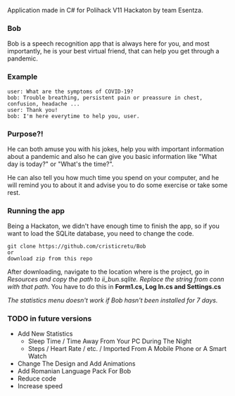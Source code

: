 Application made in C# for Polihack V11 Hackaton by team Esentza.

### Bob

Bob is a speech recognition app that is always here for you, and most importantly, he is your best virtual friend, that can help you get through a pandemic.

### Example



```
user: What are the symptoms of COVID-19?
bob: Trouble breathing, persistent pain or preassure in chest, confusion, headache ...
user: Thank you!
bob: I'm here everytime to help you, user.
```

### Purpose?!

He can both amuse you with his jokes, help you with important information about a pandemic and also he can give you basic information like "What day is today?" or "What's the time?".

He can also tell you how much time you spend on your computer, and he will remind you to about it and advise you to do some exercise or take some rest.

### Running the app

Being a Hackaton, we didn't have enough time to finish the app, so if you want to load the SQLite database, you need to change the code.

```
git clone https://github.com/cristicretu/Bob
or
download zip from this repo
```

After downloading, navigate to the location where is the project, go in *Resources and copy the path to ii_bun.sqlite.* *Replace the string from conn with that path.* You have to do this in **Form1.cs, Log In.cs and Settings.cs**

*The statistics menu doesn't work if Bob hasn't been installed for 7 days.*

### TODO in future versions



- Add New Statistics
  - Sleep Time / Time Away From Your PC During The Night
  - Steps / Heart Rate / etc. / Imported From A Mobile Phone or A Smart Watch
- Change The Design and Add Animations
- Add Romanian Language Pack For Bob
- Reduce code
- Increase speed
